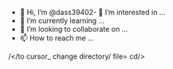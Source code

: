 - 👋 Hi, I’m @dass39402- 👀 I’m interested in ...
- 🌱 I’m currently learning ...
- 💞️ I’m looking to collaborate on ...
- 📫 How to reach me ...

<!---
dass39402/dass39402 is a ✨ special ✨ repository because its `README.md` (this file) appears on your GitHub profile.
You can click the Preview link to take a look at your changes.
---> 
<!--- crat_ file/ repositry / 
file=read.me.nd। --->
/</to cursor_ change directory/ file= cd/>

